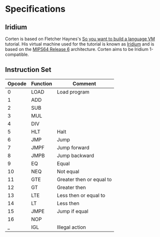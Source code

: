# Specifications

## Iridium

Corten is based on Fletcher Haynes's [So you want to build a language VM](https://blog.subnetzero.io/post/building-language-vm-part-01/) tutorial. His virtual machine used for the tutorial is known as [Iridium](https://github.com/fhaynes/iridium) and is based on the [MIPS64 Release 6](https://en.wikipedia.org/wiki/MIPS_architecture#MIPS32/MIPS64_Release_6) architecture. Corten aims to be Iridium 1-compatible.

## Instruction Set 

| Opcode | Function | Comment |
| --- | --- | --- |
| 0 | LOAD | Load program |
| 1 | ADD |
| 2 | SUB |
| 3 | MUL |
| 4 | DIV |
| 5 | HLT | Halt |
| 6 | JMP | Jump |
| 7 | JMPF | Jump forward |
| 8 | JMPB | Jump backward |
| 9 | EQ | Equal |
| 10 | NEQ | Not equal |
| 11 | GTE | Greater then or equal to |
| 12 | GT | Greater then |
| 13 | LTE | Less then or equal to |
| 14 | LT | Less then |
| 15 | JMPE | Jump if equal |
| 16 | NOP |
| _ | IGL | Illegal action |